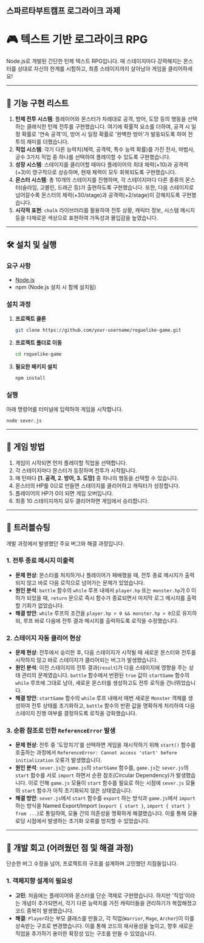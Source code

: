 ## 스파르타부트캠프 로그라이크 과제


# 🎮 텍스트 기반 로그라이크 RPG

Node.js로 개발된 간단한 턴제 텍스트 RPG입니다. 매 스테이지마다 강력해지는 몬스터를 상대로 자신의 한계를 시험하고, 최종 스테이지까지 살아남아 게임을 클리어하세요!

---

## 📝 기능 구현 리스트

1.  **턴제 전투 시스템**: 플레이어와 몬스터가 차례대로 공격, 방어, 도망 등의 행동을 선택하는 클래식한 턴제 전투를 구현했습니다. 여기에 확률적 요소를 더하여, 공격 시 일정 확률로 '연속 공격'이, 방어 시 일정 확률로 '완벽한 방어'가 발동되도록 하여 전투의 재미를 더했습니다.
2.  **직업 시스템**: 각기 다른 능력치(체력, 공격력, 특수 능력 확률)를 가진 전사, 마법사, 궁수 3가지 직업 중 하나를 선택하여 플레이할 수 있도록 구현했습니다.
3.  **성장 시스템**: 스테이지를 클리어할 때마다 플레이어의 최대 체력(+10)과 공격력(+3)이 영구적으로 상승하며, 현재 체력이 모두 회복되도록 구현했습니다.
4.  **몬스터 시스템**: 총 10개의 스테이지를 진행하며, 각 스테이지마다 다른 종류의 몬스터(슬라임, 고블린, 드래곤 등)가 출현하도록 구현했습니다. 또한, 다음 스테이지로 넘어갈수록 몬스터의 체력(+30/stage)과 공격력(+2/stage)이 강해지도록 구현했습니다.
5.  **시각적 표현**: `chalk` 라이브러리를 활용하여 전투 상황, 캐릭터 정보, 시스템 메시지 등을 다채로운 색상으로 표현하여 가독성과 몰입감을 높였습니다.

---

## 🛠️ 설치 및 실행

### 요구 사항

*   [Node.js](https://nodejs.org/)
*   npm (Node.js 설치 시 함께 설치됨)

### 설치 과정

1.  **프로젝트 클론**

    ```bash
    git clone https://github.com/your-username/roguelike-game.git
    ```

2.  **프로젝트 폴더로 이동**

    ```bash
    cd roguelike-game
    ```

3.  **필요한 패키지 설치**

    ```bash
    npm install
    ```

### 실행

아래 명령어를 터미널에 입력하여 게임을 시작합니다.

```bash
node sever.js
```

---

## 📖 게임 방법

1.  게임이 시작되면 먼저 플레이할 직업을 선택합니다.
2.  각 스테이지마다 몬스터가 등장하며 전투가 시작됩니다.
3.  매 턴마다 **[1. 공격, 2. 방어, 3. 도망]** 중 하나의 행동을 선택할 수 있습니다.
4.  몬스터의 HP를 0으로 만들면 스테이지를 클리어하고 캐릭터가 성장합니다.
5.  플레이어의 HP가 0이 되면 게임 오버입니다.
6.  최종 10 스테이지까지 모두 클리어하면 게임에서 승리합니다.


---

## 🐛 트러블슈팅

개발 과정에서 발생했던 주요 버그와 해결 과정입니다.

### 1. 전투 종료 메시지 미출력
*   **문제 현상**: 몬스터를 처치하거나 플레이어가 패배했을 때, 전투 종료 메시지가 출력되지 않고 바로 다음 로직으로 넘어가는 문제가 있었습니다.
*   **원인 분석**: `battle` 함수의 `while` 루프 내에서 `player.hp` 또는 `monster.hp`가 0 이하가 되었을 때, `return` 문으로 즉시 함수가 종료되면서 마지막 로그 메시지를 출력할 기회가 없었습니다.
*   **해결 방안**: `while` 루프의 조건을 `player.hp > 0 && monster.hp > 0`으로 유지하되, 루프 바로 다음에 전투 결과 메시지를 출력하도록 로직을 수정했습니다.

### 2. 스테이지 자동 클리어 현상
*   **문제 현상**: 전투에서 승리한 후, 다음 스테이지가 시작될 때 새로운 몬스터와 전투를 시작하지 않고 바로 스테이지가 클리어되는 버그가 발생했습니다.
*   **원인 분석**: 이전 스테이지의 전투 결과(`result`)가 다음 스테이지에 영향을 주는 상태 관리의 문제였습니다. `battle` 함수에서 반환된 `true` 값이 `startGame` 함수의 `while` 루프에 그대로 남아, 새로운 몬스터를 생성하고도 전투 로직을 건너뛰었습니다.
*   **해결 방안**: `startGame` 함수의 `while` 루프 내에서 매번 새로운 `Monster` 객체를 생성하여 전투 상태를 초기화하고, `battle` 함수의 반환 값을 명확하게 처리하여 다음 스테이지 진행 여부를 결정하도록 로직을 강화했습니다.

### 3. 순환 참조로 인한 `ReferenceError` 발생
*   **문제 현상**: 전투 중 '도망치기'를 선택하면 게임을 재시작하기 위해 `start()` 함수를 호출하는 과정에서 `ReferenceError: Cannot access 'start' before initialization` 오류가 발생했습니다.
*   **원인 분석**: `sever.js`는 `game.js`의 `startGame` 함수를, `game.js`는 `sever.js`의 `start` 함수를 서로 `import` 하면서 순환 참조(Circular Dependency)가 발생했습니다. 이로 인해 `game.js` 모듈이 `start` 함수를 필요로 하는 시점에 `sever.js` 모듈의 `start` 함수가 아직 초기화되지 않은 상태였습니다.
*   **해결 방안**: `sever.js`에서 `start` 함수를 `export` 하는 방식과 `game.js`에서 `import` 하는 방식을 Named Export/Import (`export { start }`, `import { start } from ...`)로 통일하여, 모듈 간의 의존성을 명확하게 해결했습니다. 이를 통해 모듈 로딩 시점에서 발생하는 초기화 오류를 방지할 수 있었습니다.
---

## 🤔 개발 회고 (어려웠던 점 및 해결 과정)

단순한 버그 수정을 넘어, 프로젝트의 구조를 설계하며 고민했던 지점들입니다.

### 1. 객체지향 설계의 필요성
*   **고민**: 처음에는 플레이어와 몬스터를 단순 객체로 구현했습니다. 하지만 '직업'이라는 개념이 추가되면서, 각기 다른 능력치를 가진 캐릭터들을 관리하기가 복잡해졌고 코드 중복이 발생했습니다.
*   **해결**: `Player`라는 부모 클래스를 만들고, 각 직업(`Warrior`, `Mage`, `Archer`)이 이를 상속받는 구조로 변경했습니다. 이를 통해 코드의 재사용성을 높이고, 향후 새로운 직업을 추가하기 용이한 확장성 있는 구조를 만들 수 있었습니다.
